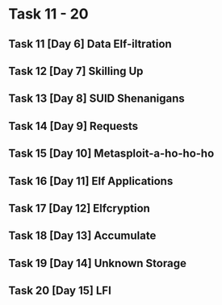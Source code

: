 # Task 11 - 20

## Task 11 \[Day 6] Data Elf-iltration

## Task 12 \[Day 7] Skilling Up

## Task 13 \[Day 8] SUID Shenanigans

## Task 14 \[Day 9] Requests

## Task 15 \[Day 10] Metasploit-a-ho-ho-ho

## Task 16 \[Day 11] Elf Applications

## Task 17 \[Day 12] Elfcryption

## Task 18 \[Day 13] Accumulate

## Task 19 \[Day 14] Unknown Storage

## Task 20 \[Day 15] LFI
